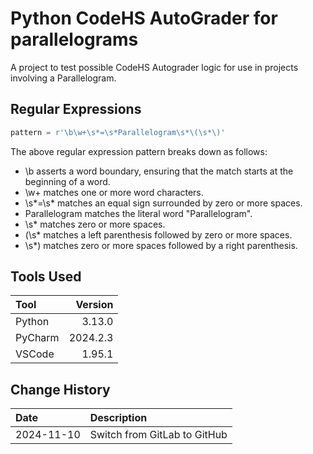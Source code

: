 # Python CodeHS AutoGrader for parallelograms
A project to test possible CodeHS Autograder logic for use in projects involving a Parallelogram.

## Regular Expressions
```python
pattern = r'\b\w+\s*=\s*Parallelogram\s*\(\s*\)'
```
The above regular expression pattern breaks down as follows:

*    \b asserts a word boundary, ensuring that the match starts at the beginning of a word.
*    \w+ matches one or more word characters.
*    \s*=\s* matches an equal sign surrounded by zero or more spaces.
*    Parallelogram matches the literal word "Parallelogram".
*    \s* matches zero or more spaces.
*    \(\s* matches a left parenthesis followed by zero or more spaces.
*    \s*\) matches zero or more spaces followed by a right parenthesis.
## Tools Used

| Tool     |  Version |
|:---------|---------:|
| Python   | 3.13.0   |
| PyCharm  | 2024.2.3 |
| VSCode   | 1.95.1   |

## Change History

| Date       | Description                  |
|:-----------|:-----------------------------|
| 2024-11-10 | Switch from GitLab to GitHub |

